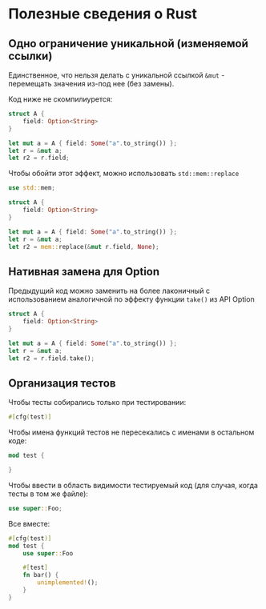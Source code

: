 # Полезные сведения о Rust

## Одно ограничение уникальной (изменяемой ссылки)
Единственное, что нельзя делать с уникальной ссылкой `&mut` - перемещать значения из-под нее (без замены).

Код ниже не скомпилиурется:
```rs
struct A {
    field: Option<String>
}

let mut a = A { field: Some("a".to_string()) };
let r = &mut a;
let r2 = r.field;
```

Чтобы обойти этот эффект, можно использовать `std::mem::replace`
```rs
use std::mem;

struct A {
    field: Option<String>
}

let mut a = A { field: Some("a".to_string()) };
let r = &mut a;
let r2 = mem::replace(&mut r.field, None);
```

## Нативная замена для Option
Предыдущий код можно заменить на более лаконичный с использованием аналогичной по эффекту функции `take()` из API Option
```rs
struct A {
    field: Option<String>
}

let mut a = A { field: Some("a".to_string()) };
let r = &mut a;
let r2 = r.field.take();
```

## Организация тестов
Чтобы тесты собирались только при тестировании:
```rs
#[cfg(test)]
```

Чтобы имена функций тестов не пересекались с именами в остальном коде:
```rs
mod test {

}
```

Чтобы ввести в область видимости тестируемый код (для случая, когда тесты в том же файле):
```rs
use super::Foo;
```

Все вместе:
```rs
#[cfg(test)]
mod test {
    use super::Foo

    #[test]
    fn bar() {
        unimplemented!();
    }
}
```
